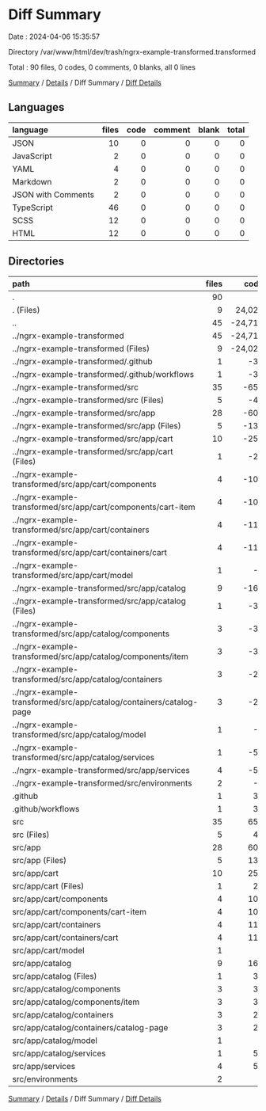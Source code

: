 # Diff Summary

Date : 2024-04-06 15:35:57

Directory /var/www/html/dev/trash/ngrx-example-transformed.transformed

Total : 90 files,  0 codes, 0 comments, 0 blanks, all 0 lines

[Summary](results.md) / [Details](details.md) / Diff Summary / [Diff Details](diff-details.md)

## Languages
| language | files | code | comment | blank | total |
| :--- | ---: | ---: | ---: | ---: | ---: |
| JSON | 10 | 0 | 0 | 0 | 0 |
| JavaScript | 2 | 0 | 0 | 0 | 0 |
| YAML | 4 | 0 | 0 | 0 | 0 |
| Markdown | 2 | 0 | 0 | 0 | 0 |
| JSON with Comments | 2 | 0 | 0 | 0 | 0 |
| TypeScript | 46 | 0 | 0 | 0 | 0 |
| SCSS | 12 | 0 | 0 | 0 | 0 |
| HTML | 12 | 0 | 0 | 0 | 0 |

## Directories
| path | files | code | comment | blank | total |
| :--- | ---: | ---: | ---: | ---: | ---: |
| . | 90 | 0 | 0 | 0 | 0 |
| . (Files) | 9 | 24,023 | 12 | 22 | 24,057 |
| .. | 45 | -24,714 | -73 | -167 | -24,954 |
| ../ngrx-example-transformed | 45 | -24,714 | -73 | -167 | -24,954 |
| ../ngrx-example-transformed (Files) | 9 | -24,023 | -12 | -22 | -24,057 |
| ../ngrx-example-transformed/.github | 1 | -39 | -1 | -5 | -45 |
| ../ngrx-example-transformed/.github/workflows | 1 | -39 | -1 | -5 | -45 |
| ../ngrx-example-transformed/src | 35 | -652 | -60 | -140 | -852 |
| ../ngrx-example-transformed/src (Files) | 5 | -40 | -49 | -17 | -106 |
| ../ngrx-example-transformed/src/app | 28 | -606 | 0 | -119 | -725 |
| ../ngrx-example-transformed/src/app (Files) | 5 | -138 | 0 | -19 | -157 |
| ../ngrx-example-transformed/src/app/cart | 10 | -252 | 0 | -51 | -303 |
| ../ngrx-example-transformed/src/app/cart (Files) | 1 | -28 | 0 | -2 | -30 |
| ../ngrx-example-transformed/src/app/cart/components | 4 | -100 | 0 | -24 | -124 |
| ../ngrx-example-transformed/src/app/cart/components/cart-item | 4 | -100 | 0 | -24 | -124 |
| ../ngrx-example-transformed/src/app/cart/containers | 4 | -118 | 0 | -24 | -142 |
| ../ngrx-example-transformed/src/app/cart/containers/cart | 4 | -118 | 0 | -24 | -142 |
| ../ngrx-example-transformed/src/app/cart/model | 1 | -6 | 0 | -1 | -7 |
| ../ngrx-example-transformed/src/app/catalog | 9 | -161 | 0 | -30 | -191 |
| ../ngrx-example-transformed/src/app/catalog (Files) | 1 | -34 | 0 | -2 | -36 |
| ../ngrx-example-transformed/src/app/catalog/components | 3 | -36 | 0 | -7 | -43 |
| ../ngrx-example-transformed/src/app/catalog/components/item | 3 | -36 | 0 | -7 | -43 |
| ../ngrx-example-transformed/src/app/catalog/containers | 3 | -26 | 0 | -10 | -36 |
| ../ngrx-example-transformed/src/app/catalog/containers/catalog-page | 3 | -26 | 0 | -10 | -36 |
| ../ngrx-example-transformed/src/app/catalog/model | 1 | -7 | 0 | -1 | -8 |
| ../ngrx-example-transformed/src/app/catalog/services | 1 | -58 | 0 | -10 | -68 |
| ../ngrx-example-transformed/src/app/services | 4 | -55 | 0 | -19 | -74 |
| ../ngrx-example-transformed/src/environments | 2 | -6 | -11 | -4 | -21 |
| .github | 1 | 39 | 1 | 5 | 45 |
| .github/workflows | 1 | 39 | 1 | 5 | 45 |
| src | 35 | 652 | 60 | 140 | 852 |
| src (Files) | 5 | 40 | 49 | 17 | 106 |
| src/app | 28 | 606 | 0 | 119 | 725 |
| src/app (Files) | 5 | 138 | 0 | 19 | 157 |
| src/app/cart | 10 | 252 | 0 | 51 | 303 |
| src/app/cart (Files) | 1 | 28 | 0 | 2 | 30 |
| src/app/cart/components | 4 | 100 | 0 | 24 | 124 |
| src/app/cart/components/cart-item | 4 | 100 | 0 | 24 | 124 |
| src/app/cart/containers | 4 | 118 | 0 | 24 | 142 |
| src/app/cart/containers/cart | 4 | 118 | 0 | 24 | 142 |
| src/app/cart/model | 1 | 6 | 0 | 1 | 7 |
| src/app/catalog | 9 | 161 | 0 | 30 | 191 |
| src/app/catalog (Files) | 1 | 34 | 0 | 2 | 36 |
| src/app/catalog/components | 3 | 36 | 0 | 7 | 43 |
| src/app/catalog/components/item | 3 | 36 | 0 | 7 | 43 |
| src/app/catalog/containers | 3 | 26 | 0 | 10 | 36 |
| src/app/catalog/containers/catalog-page | 3 | 26 | 0 | 10 | 36 |
| src/app/catalog/model | 1 | 7 | 0 | 1 | 8 |
| src/app/catalog/services | 1 | 58 | 0 | 10 | 68 |
| src/app/services | 4 | 55 | 0 | 19 | 74 |
| src/environments | 2 | 6 | 11 | 4 | 21 |

[Summary](results.md) / [Details](details.md) / Diff Summary / [Diff Details](diff-details.md)